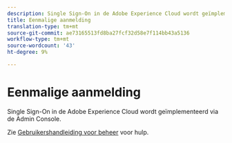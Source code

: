 ```yaml
---
description: Single Sign-On in de Adobe Experience Cloud wordt geïmplementeerd via de Admin Console.
title: Eenmalige aanmelding
translation-type: tm+mt
source-git-commit: ae73165513fd8ba27fcf32d58e7f114bb43a5136
workflow-type: tm+mt
source-wordcount: '43'
ht-degree: 9%

---
```



# Eenmalige aanmelding

Single Sign-On in de Adobe Experience Cloud wordt geïmplementeerd via de Admin Console.

Zie [Gebruikershandleiding voor beheer](https://helpx.adobe.com/enterprise/admin-guide.html/enterprise/using/set-up-identity.ug.html) voor hulp.
